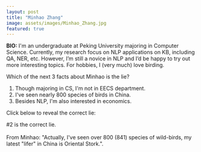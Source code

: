 ```yaml
---
layout: post
title: "Minhao Zhang"
image: assets/images/Minhao_Zhang.jpg
featured: true
---
```


**BIO:** I'm an undergraduate at Peking University majoring in Computer Science. Currently, my research focus on NLP applications on KB, including QA, NER, etc. However, I’m still a novice in NLP and I’d be happy to try out more interesting topics. For hobbies, I (very much) love birding.

Which of the next 3 facts about Minhao is the lie?

1. Though majoring in CS, I'm not in EECS department.
2. I've seen nearly 800 species of birds in China.
3. Besides NLP, I'm also interested in economics.



Click below to reveal the correct lie:

<span class="spoiler">#2 is the correct lie. <br><br>From Minhao: "Actually, I've seen over 800 (841) species of wild-birds, my latest "lifer" in China is Oriental Stork."</span>.